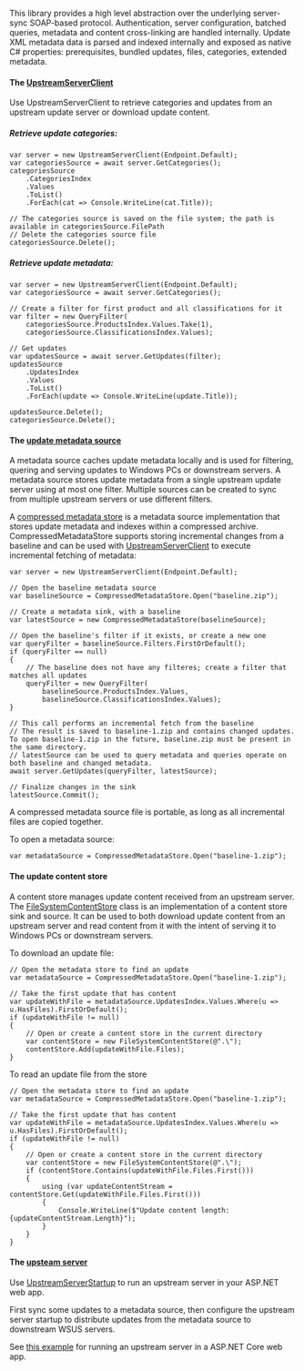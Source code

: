 This library provides a high level abstraction over the underlying server-sync SOAP-based protocol. Authentication, server configuration, batched queries, metadata and content cross-linking are handled internally. Update XML metadata data is parsed and indexed internally and exposed as native C# properties: prerequisites, bundled updates, files, categories, extended metadata.

#### The [UpstreamServerClient](/api/Microsoft.UpdateServices.Client.UpstreamServerClient.html)
Use UpstreamServerClient to retrieve categories and updates from an upstream update server or download update content.

##### Retrieve update categories:
```
var server = new UpstreamServerClient(Endpoint.Default);
var categoriesSource = await server.GetCategories();
categoriesSource
    .CategoriesIndex
    .Values
    .ToList()
    .ForEach(cat => Console.WriteLine(cat.Title));

// The categories source is saved on the file system; the path is available in categoriesSource.FilePath
// Delete the categories source file
categoriesSource.Delete();
```

##### Retrieve update metadata:
```
var server = new UpstreamServerClient(Endpoint.Default);
var categoriesSource = await server.GetCategories();

// Create a filter for first product and all classifications for it
var filter = new QueryFilter(
    categoriesSource.ProductsIndex.Values.Take(1),
    categoriesSource.ClassificationsIndex.Values);

// Get updates
var updatesSource = await server.GetUpdates(filter);
updatesSource
    .UpdatesIndex
    .Values
    .ToList()
    .ForEach(update => Console.WriteLine(update.Title));

updatesSource.Delete();
categoriesSource.Delete();
```

#### The [update metadata source](/api/Microsoft.UpdateServices.Storage.IMetadataSource.html)
A metadata source caches update metadata locally and is used for filtering, quering and serving updates to Windows PCs or downstream servers. A metadata source stores update metadata from a single upstream update server using at most one filter. Multiple sources can be created to sync from multiple upstream servers or use different filters.

A [compressed metadata store](/api/Microsoft.UpdateServices.Storage.CompressedMetadataStore.html) is a metadata source implementation that stores update metadata and indexes within a compressed archive. CompressedMetadataStore supports storing incremental changes from a baseline and can be used with [UpstreamServerClient](/api/Microsoft.UpdateServices.Client.UpstreamServerClient.html) to execute incremental fetching of metadata:

```
var server = new UpstreamServerClient(Endpoint.Default);

// Open the baseline metadata source
var baselineSource = CompressedMetadataStore.Open("baseline.zip");

// Create a metadata sink, with a baseline
var latestSource = new CompressedMetadataStore(baselineSource);

// Open the baseline's filter if it exists, or create a new one
var queryFilter = baselineSource.Filters.FirstOrDefault();
if (queryFilter == null)
{
    // The baseline does not have any filteres; create a filter that matches all updates
    queryFilter = new QueryFilter(
        baselineSource.ProductsIndex.Values,
        baselineSource.ClassificationsIndex.Values);
}

// This call performs an incremental fetch from the baseline
// The result is saved to baseline-1.zip and contains changed updates. To open baseline-1.zip in the future, baseline.zip must be present in the same directory.
// latestSource can be used to query metadata and queries operate on both baseline and changed metadata.
await server.GetUpdates(queryFilter, latestSource);

// Finalize changes in the sink
latestSource.Commit();
```

A compressed metadata source file is portable, as long as all incremental files are copied together.

To open a metadata source:
```
var metadataSource = CompressedMetadataStore.Open("baseline-1.zip");
```

#### The update content store
A content store manages update content received from an upstream server. 
The [FileSystemContentStore](/api/Microsoft.UpdateServices.Storage.FileSystemContentStore.html) class is an implementation of a content store sink and source. It can be used to both download update content from an upstream server and read content from it with the intent of serving it to Windows PCs or downstream servers.

To download an update file:
```
// Open the metadata store to find an update
var metadataSource = CompressedMetadataStore.Open("baseline-1.zip");

// Take the first update that has content
var updateWithFile = metadataSource.UpdatesIndex.Values.Where(u => u.HasFiles).FirstOrDefault();
if (updateWithFile != null)
{
    // Open or create a content store in the current directory
    var contentStore = new FileSystemContentStore(@".\");
    contentStore.Add(updateWithFile.Files);
}
```

To read an update file from the store
```
// Open the metadata store to find an update
var metadataSource = CompressedMetadataStore.Open("baseline-1.zip");

// Take the first update that has content
var updateWithFile = metadataSource.UpdatesIndex.Values.Where(u => u.HasFiles).FirstOrDefault();
if (updateWithFile != null)
{
    // Open or create a content store in the current directory
    var contentStore = new FileSystemContentStore(@".\");
    if (contentStore.Contains(updateWithFile.Files.First()))
    {
        using (var updateContentStream = contentStore.Get(updateWithFile.Files.First()))
        {
            Console.WriteLine($"Update content length: {updateContentStream.Length}");
        }
    }
}
```

#### The [upsteam server](/api/Microsoft.UpdateServices.Server.UpstreamServerStartup.html)
Use [UpstreamServerStartup](/api/Microsoft.UpdateServices.Server.UpstreamServerStartup.html) to run an upstream server in your ASP.NET web app.

First sync some updates to a metadata source, then configure the upstream server startup to distribute updates from the metadata source to downstream WSUS servers.

See [this example](/examples/upstream_server.html) for running an upstream server in a ASP.NET Core web app.